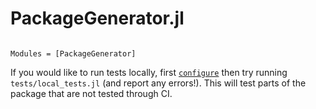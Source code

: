 # PackageGenerator.jl

```@index
```

```@autodocs
Modules = [PackageGenerator]
```

If you would like to run tests locally, first [`configure`](@ref) then try
running `tests/local_tests.jl` (and report any errors!). This will test parts of
the package that are not tested through CI.
